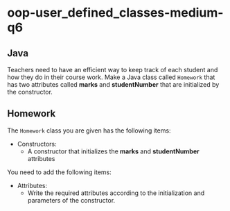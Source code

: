 # oop-user_defined_classes-medium-q6

## Java

Teachers need to have an efficient way to keep track of each student and how they do in 
their course work. Make a Java class called `Homework` that has two attributes called **marks**
and **studentNumber** that are initialized by the constructor.




## Homework

The `Homework` class you are given has the following items:

- Constructors:
    - A constructor that initializes the **marks** and **studentNumber** attributes

You need to add the following items:
- Attributes:
    - Write the required attributes according to the initialization and parameters of
  the constructor.